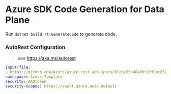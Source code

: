 # Azure SDK Code Generation for Data Plane

Run `dotnet build /t:GenerateCode` to generate code.

### AutoRest Configuration
> see https://aka.ms/autorest

``` yaml
input-file:
- https://github.com/Azure/azure-rest-api-specs/blob/05c4049bc22f0ec65acc18f9835132397049cb9e/specification/cdn/resource-manager/Microsoft.Cdn/stable/2023-05-01/cdn.json
namespace: Azure.Template
security: AADToken
security-scopes: https://vault.azure.net/.default
```
